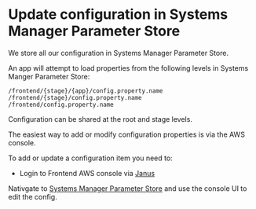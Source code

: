 # Update configuration in Systems Manager Parameter Store

We store all our configuration in Systems Manager Parameter Store.

An app will attempt to load properties from the following levels in Systems
Manger Parameter Store: 

```
/frontend/{stage}/{app}/config.property.name
/frontend/{stage}/config.property.name
/frontend/config.property.name
```

Configuration can be shared at the root and stage levels.

The easiest way to add or modify configuration properties is via the AWS console.

To add or update a configuration item you need to:

- Login to Frontend AWS console via [Janus](https://janus.gutools.co.uk)

Nativgate to [Systems Manager Parameter Store](https://eu-west-1.console.aws.amazon.com/ec2/v2/home?region=eu-west-1#Parameters:sort=Name)
and use the console UI to edit the config.
